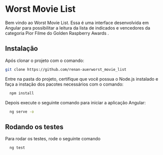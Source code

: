 
# Worst Movie List

Bem vindo ao Worst Movie List. Essa é uma interface desenvolvida em Angular para possibilitar a leitura da lista de indicados e vencedores da categoria Pior Filme do Golden Raspberry Awards .


## Instalação

Após clonar o projeto com o comando:

```bash
git clone https://github.com/renan-auerworst_movie_list
```

Entre na pasta do projeto, certifique que você possua o Node.js instalado e faça a instação dos pacotes necessários com o comando:

```bash
  npm install
```
    
Depois execute o seguinte comando para iniciar a aplicação Angular:

```bash
  ng serve -o
```
## Rodando os testes

Para rodar os testes, rode o seguinte comando

```bash
  ng test
```